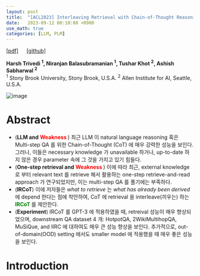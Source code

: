 ```yaml
---
layout: post
title:  "[ACL2023] Interleaving Retrieval with Chain-of-Thought Reasoning for Knowledge-Intensive Multi-Step Questions"
date:   2023-09-12 00:10:00 +0900
use_math: true
categories: [LLM, PLM]
---
```

[[pdf]](https://aclanthology.org/2023.acl-long.360.pdf) &emsp;
[[github]](https://github.com/Zeng-WH/FutureTOD)

**Harsh Trivedi <sup>1</sup>, Niranjan Balasubramanian <sup>1</sup>, Tushar Khot <sup>2</sup>, Ashish Sabharwal <sup>2</sup>**
<br><sup>1</sup> Stony Brook University, Stony Brook, U.S.A. <sup>2</sup> Allen Institute for AI, Seattle, U.S.A.  &emsp;

![image](https://github.com/yong1-kim/yong1-kim.github.io/assets/42200027/f0c75ad4-b481-4551-aa5b-33cb66c50b2c)

# Abstract
- (**LLM and** <span style='color:red;font-weight:bold'> Weakness </span>) 최근 LLM 이 natural language reasoning 혹은 Multi-step QA 를 위한 Chain-of-Thought (CoT) 에 매우 강력한 성능을 보인다. 그러나, 이들은 necessary knowledge 가 unavailable 하거나, up-to-date 하지 않은 경우 parameter 속에 그 것을 가지고 있기 힘들다.
- (**One-step retrieval and** <span style='color:red;font-weight:bold'> Weakness </span>) 이에 따라 최근, external knowledge 로 부터 relevant text 를 retrieve 해서 활용하는 one-step retrieve-and-read approach 가 연구되었지만, 이는 multi-step QA 를 풀기에는 부족하다. 
- (**IRCoT**) 이에 저자들은 *what to retrieve* 는 *what has already been derived* 에 depend 한다는 점에 착안하여, CoT 에 retrieval 을 interleave(끼우는) 하는  <span style='color:green;font-weight:bold'> IRCoT </span> 를 제안한다. 
- (**Experiment**) IRCoT 를 GPT-3 에 적용하였을 때, retreival 성능이 매우 향상되었으며, downstream QA dataset 4 개: HotpotQA, 2WikiMultihopQA, MuSiQue, and IIRC 에 대하여도 매우 큰 성능 향상을 보인다. 추가적으로, out-of-domain(OOD) setting 에서도 smaller model 에 적용했을 때 매우 좋은 성능을 보인다.
   
# Introduction
